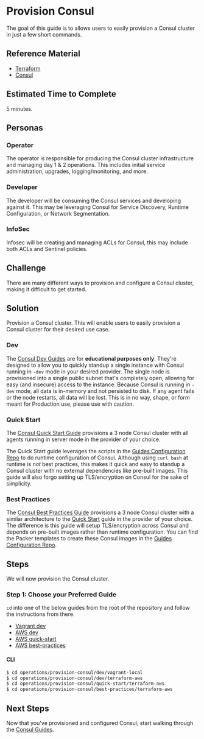# Provision Consul

The goal of this guide is to allows users to easily provision a Consul cluster in just a few short commands.

## Reference Material

- [Terraform](https://www.terraform.io/)
- [Consul](https://www.consul.io/)

## Estimated Time to Complete

5 minutes.

## Personas

### Operator

The operator is responsible for producing the Consul cluster infrastructure and managing day 1 & 2 operations. This includes initial service administration, upgrades, logging/monitoring, and more.

### Developer

The developer will be consuming the Consul services and developing against it. This may be leveraging Consul for Service Discovery, Runtime Configuration, or Network Segmentation.

### InfoSec

Infosec will be creating and managing ACLs for Consul, this may include both ACLs and Sentinel policies.

## Challenge

There are many different ways to provision and configure a Consul cluster, making it difficult to get started.

## Solution

Provision a Consul cluster. This will enable users to easily provision a Consul cluster for their desired use case.

### Dev

The [Consul Dev Guides](./dev) are for **educational purposes only**. They're designed to allow you to quickly standup a single instance with Consul running in `-dev` mode in your desired provider. The single node is provisioned into a single public subnet that's completely open, allowing for easy (and insecure) access to the instance. Because Consul is running in `-dev` mode, all data is in-memory and not persisted to disk. If any agent fails or the node restarts, all data will be lost. This is in no way, shape, or form meant for Production use, please use with caution.

### Quick Start

The [Consul Quick Start Guide](./quick-start) provisions a 3 node Consul cluster with all agents running in server mode in the provider of your choice.

The Quick Start guide leverages the scripts in the [Guides Configuration Repo](https://github.com/hashicorp/guides-configuration) to do runtime configuration of Consul. Although using `curl bash` at runtime is _not_ best practices, this makes it quick and easy to standup a Consul cluster with no external dependencies like pre-built images. This guide will also forgo setting up TLS/encryption on Consul for the sake of simplicity.

### Best Practices

The [Consul Best Practices Guide](./best-practices) provisions a 3 node Consul cluster with a similar architecture to the [Quick Start](#quick-start) guide in the provider of your choice. The difference is this guide will setup TLS/encryption across Consul and depends on pre-built images rather than runtime configuration. You can find the Packer templates to create these Consul images in the [Guides Configuration Repo](https://github.com/hashicorp/guides-configuration/tree/master/consul).

## Steps

We will now provision the Consul cluster.

### Step 1: Choose your Preferred Guide

`cd` into one of the below guides from the root of the repository and follow the instructions from there.

- [Vagrant dev](./dev/vagrant-local)
- [AWS dev](./dev/terraform-aws)
- [AWS quick-start](./quick-start/terraform-aws)
- [AWS best-practices](./best-practices/terraform-aws)

#### CLI

```sh
$ cd operations/provision-consul/dev/vagrant-local
$ cd operations/provision-consul/dev/terraform-aws
$ cd operations/provision-consul/quick-start/terraform-aws
$ cd operations/provision-consul/best-practices/terraform-aws
```

## Next Steps

Now that you've provisioned and configured Consul, start walking through the [Consul Guides](https://www.consul.io/docs/guides/index.html).
